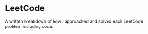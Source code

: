 # LeetCode

A written breakdown of how I approached and solved each LeetCode problem including code.
